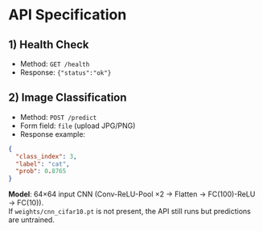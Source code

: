 # API Specification

## 1) Health Check
- Method: `GET /health`
- Response: `{"status":"ok"}`

## 2) Image Classification
- Method: `POST /predict`
- Form field: `file` (upload JPG/PNG)
- Response example:
```json
{
  "class_index": 3,
  "label": "cat",
  "prob": 0.8765
}
```
**Model**: 64×64 input CNN (Conv-ReLU-Pool ×2 → Flatten → FC(100)-ReLU → FC(10)).  
If `weights/cnn_cifar10.pt` is not present, the API still runs but predictions are untrained.